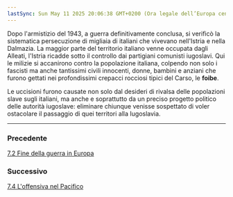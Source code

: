 ```yaml
---
lastSync: Sun May 11 2025 20:06:38 GMT+0200 (Ora legale dell’Europa centrale)
---
```

Dopo l'armistizio del 1943, a guerra definitivamente conclusa, si verificò la sistematica persecuzione di migliaia di italiani che vivevano nell'Istria e nella Dalmazia.
La maggior parte del territorio italiano venne occupata dagli Alleati, l'Istria ricadde sotto il controllo dai partigiani comunisti iugoslavi.
Qui le milizie si accanirono contro la popolazione italiana, colpendo non solo i fascisti ma anche tantissimi civili innocenti, donne, bambini e anziani che furono gettati nei profondissimi crepacci rocciosi tipici del Carso, le **foibe**.

Le uccisioni furono causate non solo dal desideri di rivalsa delle popolazioni slave sugli italiani, ma anche e soprattutto da un preciso progetto politico delle autorità iugoslave: eliminare chiunque venisse sospettato di voler ostacolare il passaggio di quei territori alla Iugoslavia.


---
### Precedente
[7.2 Fine della guerra in Europa](7.2%20Fine%20della%20guerra%20in%20Europa.md)

### Successivo
[7.4 L'offensiva nel Pacifico](7.4%20L'offensiva%20nel%20Pacifico.md)